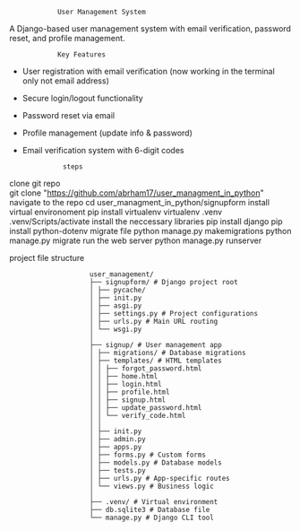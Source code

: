                 User Management System
                
A Django-based user management system with email verification, password reset, and profile management.

                Key Features
                
- User registration with email verification (now working in the terminal only not email address)
- Secure login/logout functionality
- Password reset via email
- Profile management (update info & password)
- Email verification system with 6-digit codes

                steps
clone git repo  
                 git clone "https://github.com/abrham17/user_managment_in_python"
navigate to the repo
                 cd user_managment_in_python/signupform
install virtual environoment
                 pip install virtualenv
                 virtualenv .venv
                 .venv/Scripts/activate
install the neccessary libraries
                   pip install django
                   pip install python-dotenv
migrate file
                  python manage.py makemigrations
                  python manage.py migrate
run the web server
                  python manage.py runserver


project file structure

                        user_management/
                        ├── signupform/ # Django project root
                        │ ├── pycache/
                        │ ├── init.py
                        │ ├── asgi.py
                        │ ├── settings.py # Project configurations
                        │ ├── urls.py # Main URL routing
                        │ └── wsgi.py
                        │
                        ├── signup/ # User management app
                        │ ├── migrations/ # Database migrations
                        │ ├── templates/ # HTML templates
                        │ │ ├── forgot_password.html
                        │ │ ├── home.html
                        │ │ ├── login.html
                        │ │ ├── profile.html
                        │ │ ├── signup.html
                        │ │ ├── update_password.html
                        │ │ └── verify_code.html
                        │ │
                        │ ├── init.py
                        │ ├── admin.py
                        │ ├── apps.py
                        │ ├── forms.py # Custom forms
                        │ ├── models.py # Database models
                        │ ├── tests.py
                        │ ├── urls.py # App-specific routes
                        │ └── views.py # Business logic
                        │
                        ├── .venv/ # Virtual environment
                        ├── db.sqlite3 # Database file
                        └── manage.py # Django CLI tool



  
